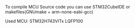 To compile MCU Source code you can use STM32CubeIDE or makefiles(GNUmake + arm-none-eabi-gcc)

Used MCU: STM32H743VITx
LQFP100
